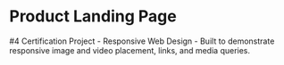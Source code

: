 # Product Landing Page
#4 Certification Project - Responsive Web Design - 
Built to demonstrate responsive image and video placement, links, and media queries.
